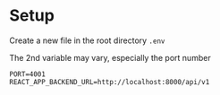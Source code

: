 # Setup

Create a new file in the root directory `.env`

The 2nd variable may vary, especially the port number

```
PORT=4001
REACT_APP_BACKEND_URL=http://localhost:8000/api/v1
```
